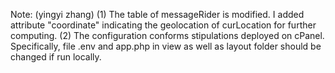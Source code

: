 Note: (yingyi zhang)
 (1) The table of messageRider is modified. I added attribute "coordinate" indicating the geolocation of curLocation for further computing.
 (2) The configuration conforms stipulations deployed on cPanel. Specifically, file .env and app.php in view as well as layout folder should be changed if run locally.